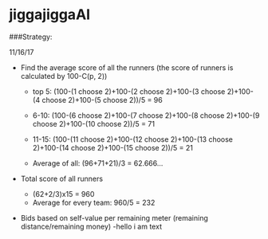 # jiggajiggaAI

###Strategy:

11/16/17
 - Find the average score of all the runners (the score of runners is calculated by 100-C(p, 2))
    - top 5: (100-(1 choose 2)+100-(2 choose 2)+100-(3 choose 2)+100-(4 choose 2)+100-(5 choose 2))/5 = 96
    - 6-10: (100-(6 choose 2)+100-(7 choose 2)+100-(8 choose 2)+100-(9 choose 2)+100-(10 choose 2))/5 = 71
    - 11-15: (100-(11 choose 2)+100-(12 choose 2)+100-(13 choose 2)+100-(14 choose 2)+100-(15 choose 2))/5 = 21
    
    - Average of all: (96+71+21)/3 = 62.666...
 
 - Total score of all runners
    - (62+2/3)x15 = 960
    - Average for every team: 960/5 = 232
    
  - Bids based on self-value per remaining meter (remaining distance/remaining money)
    -hello i am text 
